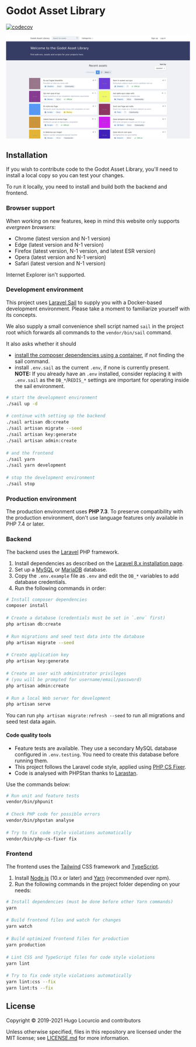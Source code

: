 # Godot Asset Library

[![codecov](https://codecov.io/gh/Calinou/godot-asset-library-laravel/branch/master/graph/badge.svg)](https://codecov.io/gh/Calinou/godot-asset-library-laravel)

![Screenshot](https://raw.githubusercontent.com/Calinou/media/master/godot-asset-library-laravel/screenshot.png)

## Installation

If you wish to contribute code to the Godot Asset Library, you'll need to
install a local copy so you can test your changes.

To run it locally, you need to install and build both the backend and frontend.

### Browser support

When working on new features, keep in mind this website only supports
*evergreen browsers*:

- Chrome (latest version and N-1 version)
- Edge (latest version and N-1 version)
- Firefox (latest version, N-1 version, and latest ESR version)
- Opera (latest version and N-1 version)
- Safari (latest version and N-1 version)

Internet Explorer isn't supported.

### Development environment

This project uses [Laravel Sail](https://laravel.com/docs/sail) to supply you with a Docker-based
development environment. Please take a moment to familiarize yourself with its concepts.

We also supply a small convenience shell script named `sail` in the project root which forwards all
commands to the `vendor/bin/sail` command.

It also asks whether it should
- [install the composer dependencies using a container](https://laravel.com/docs/sail#installing-composer-dependencies-for-existing-projects),
  if not finding the sail command.
- install `.env.sail` as the current `.env`, if none is currently present.  
  **NOTE:** If you already have an `.env` installed, consider replacing it with `.env.sail`
  as the `DB_*`/`REDIS_*` settings are important for operating inside the sail environment.

```bash
# start the development environment
./sail up -d

# continue with setting up the backend
./sail artisan db:create
./sail artisan migrate --seed
./sail artisan key:generate
./sail artisan admin:create

# and the frontend
./sail yarn
./sail yarn development

# stop the development environment
./sail stop
```

### Production environment

The production environment uses **PHP 7.3**. To preserve compatibility with the
production environment, don't use language features only available in PHP 7.4 or
later.

### Backend

The backend uses the [Laravel](https://laravel.com/) PHP framework.

1. Install dependencies as described on the
   [Laravel 8.x installation page](https://laravel.com/docs/8.x/installation).
2. Set up a [MySQL](https://www.mysql.com)
   or [MariaDB](https://mariadb.org/) database.
3. Copy the `.env.example` file as `.env` and edit the `DB_*` variables
   to add database credentials.
4. Run the following commands in order:

```bash
# Install composer dependencies
composer install

# Create a database (credentials must be set in `.env` first)
php artisan db:create

# Run migrations and seed test data into the database
php artisan migrate --seed

# Create application key
php artisan key:generate

# Create an user with administrator privileges
# (you will be prompted for username/email/password)
php artisan admin:create

# Run a local Web server for development
php artisan serve
```

You can run `php artisan migrate:refresh --seed` to run all migrations
and seed test data again.

#### Code quality tools

- Feature tests are available. They use a secondary MySQL database configured
  in `.env.testing`. You need to create this database before running them.
- This project follows the Laravel code style,
  applied using [PHP CS Fixer](https://github.com/FriendsOfPhp/PHP-CS-Fixer).
- Code is analysed with PHPStan thanks to
  [Larastan](https://github.com/nunomaduro/larastan).

Use the commands below:

```bash
# Run unit and feature tests
vendor/bin/phpunit

# Check PHP code for possible errors
vendor/bin/phpstan analyse

# Try to fix code style violations automatically
vendor/bin/php-cs-fixer fix
```

### Frontend

The frontend uses the [Tailwind](https://tailwindcss.com/) CSS framework
and [TypeScript](https://www.typescriptlang.org/).

1. Install [Node.js](https://nodejs.org/en/) (10.x or later)
   and [Yarn](https://nodejs.org/en/) (recommended over npm).
2. Run the following commands in the project folder depending on your needs:

```bash
# Install dependencies (must be done before other Yarn commands)
yarn

# Build frontend files and watch for changes
yarn watch

# Build optimized frontend files for production
yarn production

# Lint CSS and TypeScript files for code style violations
yarn lint

# Try to fix code style violations automatically
yarn lint:css --fix
yarn lint:ts --fix
```

## License

Copyright © 2019-2021 Hugo Locurcio and contributors

Unless otherwise specified, files in this repository are licensed under
the MIT license; see [LICENSE.md](LICENSE.md) for more information.
